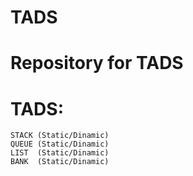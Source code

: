 # TADS
# Repository for TADS
# TADS:
	STACK (Static/Dinamic)
	QUEUE (Static/Dinamic)
	LIST  (Static/Dinamic)
	BANK  (Static/Dinamic)
